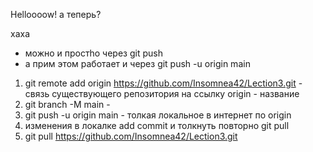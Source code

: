 Helloooow!
а теперь?

хаха

* можно и простhо через git push
* а прим этом работает и через git push -u origin main

1. git remote add origin https://github.com/Insomnea42/Lection3.git - связь существующего репозитория на ссылку origin - название
2. git branch -M main - 
3. git push -u origin main - толкая локальное в интернет по origin 
4. изменения в локалке add commit и толкнуть повторно git pull
5. git pull https://github.com/Insomnea42/Lection3.git


